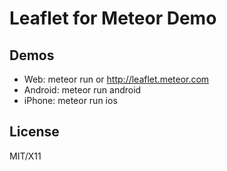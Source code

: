 # Leaflet for Meteor Demo

## Demos
- Web: meteor run or http://leaflet.meteor.com
- Android: meteor run android
- iPhone: meteor run ios

## License
MIT/X11
